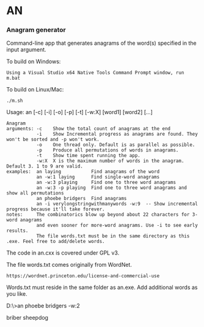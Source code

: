 # AN
### Anagram generator

Command-line app that generates anagrams of the word(s) specified in the input argument. 

To build on Windows:
    
    Using a Visual Studio x64 Native Tools Command Prompt window, run m.bat

To build on Linux/Mac:

    ./m.sh
    
Usage: an [-c] [-i] [-o] [-p] [-t] [-w:X] [word1] [word2] [...]

    Anagram
    arguments: -c    Show the total count of anagrams at the end
               -i    Show Incremental progress as anagrams are found. They won't be sorted and -p won't work.
               -o    One thread only. Default is as parallel as possible.
               -p    Produce all permutations of words in anagrams.
               -t    Show time spent running the app.
               -w:X  X is the maximum number of words in the anagram. Default 3. 1 to 9 are valid.
    examples:  an laying           Find anagrams of the word
               an -w:1 laying      Find single-word anagrams
               an -w:3 playing     Find one to three word anagrams
               an -w:3 -p playing  Find one to three word anagrams and show all permutations
               an phoebe bridgers  Find anagrams
               an -i verylongstringwithmanywords -w:9  -- Show incremental progress because it'll take forever.
    notes:     The combinatorics blow up beyond about 22 characters for 3-word anagrams
               and even sooner for more-word anagrams. Use -i to see early results.
               The file words.txt must be in the same directory as this .exe. Feel free to add/delete words.
 
The code in an.cxx is covered under GPL v3.
 
The file words.txt comes originally from WordNet. 
 
    https://wordnet.princeton.edu/license-and-commercial-use
     
Words.txt must reside in the same folder as an.exe. Add additional words as you like.
 
D:\\>an phoebe bridgers -w:2

briber sheepdog
